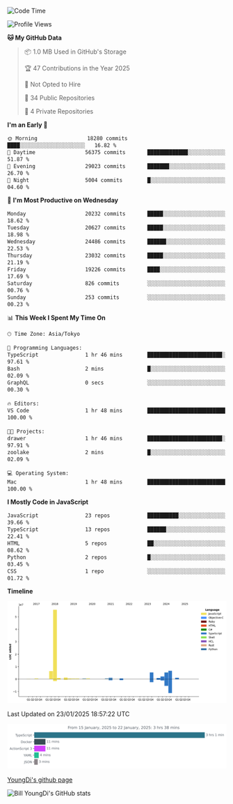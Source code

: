 <!--START_SECTION:waka-->
![Code Time](http://img.shields.io/badge/Code%20Time-1%2C164%20hrs%2032%20mins-blue)

![Profile Views](http://img.shields.io/badge/Profile%20Views-0-blue)

**🐱 My GitHub Data** 

> 📦 1.0 MB Used in GitHub's Storage 
 > 
> 🏆 47 Contributions in the Year 2025
 > 
> 🚫 Not Opted to Hire
 > 
> 📜 34 Public Repositories 
 > 
> 🔑 4 Private Repositories 
 > 
**I'm an Early 🐤** 

```text
🌞 Morning                18280 commits       ████░░░░░░░░░░░░░░░░░░░░░   16.82 % 
🌆 Daytime                56375 commits       █████████████░░░░░░░░░░░░   51.87 % 
🌃 Evening                29023 commits       ███████░░░░░░░░░░░░░░░░░░   26.70 % 
🌙 Night                  5004 commits        █░░░░░░░░░░░░░░░░░░░░░░░░   04.60 % 
```
📅 **I'm Most Productive on Wednesday** 

```text
Monday                   20232 commits       █████░░░░░░░░░░░░░░░░░░░░   18.62 % 
Tuesday                  20627 commits       █████░░░░░░░░░░░░░░░░░░░░   18.98 % 
Wednesday                24486 commits       ██████░░░░░░░░░░░░░░░░░░░   22.53 % 
Thursday                 23032 commits       █████░░░░░░░░░░░░░░░░░░░░   21.19 % 
Friday                   19226 commits       ████░░░░░░░░░░░░░░░░░░░░░   17.69 % 
Saturday                 826 commits         ░░░░░░░░░░░░░░░░░░░░░░░░░   00.76 % 
Sunday                   253 commits         ░░░░░░░░░░░░░░░░░░░░░░░░░   00.23 % 
```


📊 **This Week I Spent My Time On** 

```text
🕑︎ Time Zone: Asia/Tokyo

💬 Programming Languages: 
TypeScript               1 hr 46 mins        ████████████████████████░   97.61 % 
Bash                     2 mins              █░░░░░░░░░░░░░░░░░░░░░░░░   02.09 % 
GraphQL                  0 secs              ░░░░░░░░░░░░░░░░░░░░░░░░░   00.30 % 

🔥 Editors: 
VS Code                  1 hr 48 mins        █████████████████████████   100.00 % 

🐱‍💻 Projects: 
drawer                   1 hr 46 mins        ████████████████████████░   97.91 % 
zoolake                  2 mins              █░░░░░░░░░░░░░░░░░░░░░░░░   02.09 % 

💻 Operating System: 
Mac                      1 hr 48 mins        █████████████████████████   100.00 % 
```

**I Mostly Code in JavaScript** 

```text
JavaScript               23 repos            ██████████░░░░░░░░░░░░░░░   39.66 % 
TypeScript               13 repos            ██████░░░░░░░░░░░░░░░░░░░   22.41 % 
HTML                     5 repos             ██░░░░░░░░░░░░░░░░░░░░░░░   08.62 % 
Python                   2 repos             █░░░░░░░░░░░░░░░░░░░░░░░░   03.45 % 
CSS                      1 repo              ░░░░░░░░░░░░░░░░░░░░░░░░░   01.72 % 
```



**Timeline**

![Lines of Code chart](https://raw.githubusercontent.com/Youngdi/Youngdi/master/assets/bar_graph.png)


 Last Updated on 23/01/2025 18:57:22 UTC
<!--END_SECTION:waka-->

![wakatime](./images/stat.svg)

[YoungDi's github page](https://youngdi.github.io)

![Bill YoungDi's GitHub stats](https://github-readme-stats.vercel.app/api?username=youngdi&count_private=true&show_icons=true)
